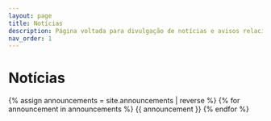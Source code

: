 ```yaml
---
layout: page
title: Notícias
description: Página voltada para divulgação de notícias e avisos relacionados ao curso.
nav_order: 1
---
```


# Notícias

{% assign announcements = site.announcements | reverse %}
{% for announcement in announcements %}
{{ announcement }}
{% endfor %}
